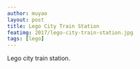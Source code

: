 ```yaml
---
author: muyao
layout: post
title: Lego City Train Station
featimg: 2017/lego-city-train-station.jpg
tags: [lego]
---
```


Lego city train station.
